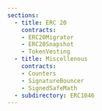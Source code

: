 ```yaml
---
sections:
  - title: ERC 20
    contracts:
    - ERC20Migrator
    - ERC20Snapshot
    - TokenVesting
  - title: Miscellenous
    contracts:
    - Counters
    - SignatureBouncer
    - SignedSafeMath
  - subdirectory: ERC1046
---
```

